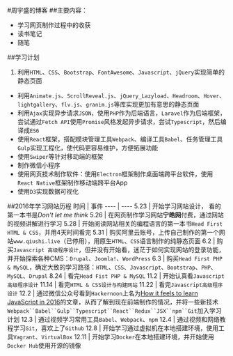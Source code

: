 #周宇盛的博客
##主要内容：

* 学习网页制作过程中的收获
* 读书笔记
* 随笔

##学习计划

1. 利用`HTML`、`CSS`、`Bootstrap`、`FontAwesome`、`Javascript`、`jQuery`实现简单的静态页面
* 利用`Animate.js`、`ScrollReveal.js`、`jQuery_Lazyload`、`Headroom`、`Hover`、`lightgallery`、`flv.js`、`granim.js`等库实现更加有意思的静态页面
* 利用`Ajax`实现异步请求`JSON`，使用`PHP`作为后端语言，`Laravel`作为后端框架，尝试通过`Fetch API`使用`Promise`风格发起异步请求，尝试`Typescript`，然后编译成`ES6`
* 使用`React`框架，搭配模块管理工具`Webpack`、编译工具`Babel`、任务管理工具`Gulp`实现工程化，使代码更容易维护，方便拓展功能
* 使用`Swiper`等针对移动端的框架
* 制作微信小程序
* 使用网页技术制作软件：使用`Electron`框架制作桌面端跨平台软件，使用`React Native`框架制作移动端跨平台App
* 使用`D3`实现数据可视化

##2016年学习网站历程
时间 | 事件
---- | ----
5.23 | 开始学习网站设计，	看的第一本书是*Don't let me think*
5.26 | 在网页制作学习网站**宁皓网**付费，通过网站的视频讲解进行学习
5.28 | 开始阅读网站相关的编程语言的第一本书`Head First HTML & CSS`，并用4天时间看完
5.31 | 购买阿里云账号，上传自己制作的第一个网站`www.qiushi.live`（已停用），用原生`HTML`、`CSS`语言制作的纯静态页面
6.2 | 购买`Javascript 高级程序设计`，但并没有开始看，迷茫于如何实现网站的登录功能，并开始探索各种CMS：`Drupal`、`Joomla!`、`WordPress`
6.3 | 购买`Head First PHP & MySQL`，确定大致的学习路径：`HTML`、`CSS`、`Javascript`、`Bootstrap`、`PHP`、`MySQL`、`Drupal`
8.24 | 看完`Head Fist PHP & MySQL`
11.2 | 开始认真看`Javascript高级程序设计`
11.14 | 看完`HTML & CSS设计与构建网站`
11.22 | 看完`Javascript高级程序设计`
12.2 | 通过微信公众号看到`Hackernoon`上名为[How it feels to learn JavaScript in 2016](https://hackernoon.com/how-it-feels-to-learn-javascript-in-2016-d3a717dd577f#.vwunh4whs)的文章，从而了解到现在前端制作的情况，并将一些新技术`Webpack``Babel``Gulp``Typescript``React``Redux``JSX``npm``Git`加入学习计划
12.3 | 通过视频学习常用工具`Babel`、`Webpack`、`npm`
12.4 | 通过视频和网络教程学习`Git`，喜欢上了`Github`
12.8 | 开始学习通过虚拟机在本地搭建环境，使用工具`Vagrant`、`VirtualBox`
12.11 | 开始学习`Docker`在本地搭建环境，并开始使用`Docker Hub`使用开源的镜像
